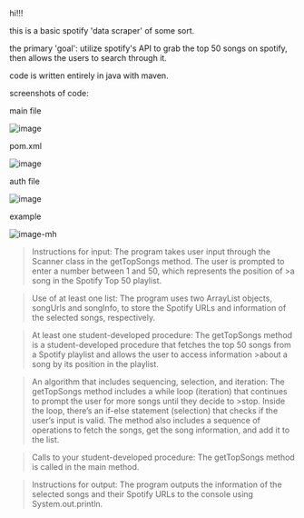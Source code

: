 hi!!!


this is a basic spotify 'data scraper' of some sort.

the primary 'goal': utilize spotify's API to grab the top 50 songs on spotify, then allows the users to search through it. 

code is written entirely in java with maven.



screenshots of code:

main file

![image](https://github.com/LQ84i-1/spot200/assets/155986030/06e8a88f-f63e-4fbe-9096-b31d3837fba1)





pom.xml

![image](https://github.com/LQ84i-1/spot200/assets/155986030/39c8bbde-c79e-434e-9708-8eff5bffd8d1)



auth file

![image](https://github.com/LQ84i-1/spot200/assets/155986030/757b862d-f3cc-49ad-b495-393ecb073c45)


example

![image-mh](https://github.com/LQ84i-1/spot200/assets/155986030/237db0dc-ee5d-414a-86da-02c4e3fdc249)





>Instructions for input: The program takes user input through the Scanner class in the getTopSongs method. The user is prompted to enter a number between 1 and 50, which represents the position of >a song in the Spotify Top 50 playlist.

>Use of at least one list: The program uses two ArrayList objects, songUrls and songInfo, to store the Spotify URLs and information of the selected songs, respectively.

>At least one student-developed procedure: The getTopSongs method is a student-developed procedure that fetches the top 50 songs from a Spotify playlist and allows the user to access information >about a song by its position in the playlist.

>An algorithm that includes sequencing, selection, and iteration: The getTopSongs method includes a while loop (iteration) that continues to prompt the user for more songs until they decide to >stop. Inside the loop, there’s an if-else statement (selection) that checks if the user’s 
>input is valid. The method also includes a sequence of operations to fetch the songs, get the song information, and add it to the list.

>Calls to your student-developed procedure: The getTopSongs method is called in the main method.

>Instructions for output: The program outputs the information of the selected songs and their Spotify URLs to the console using System.out.println.

